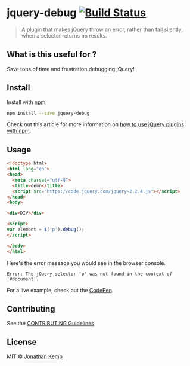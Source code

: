 # jquery-debug [![Build Status](https://travis-ci.org/jonkemp/jquery-debug.svg?branch=master)](https://travis-ci.org/jonkemp/jquery-debug)

> A plugin that makes jQuery throw an error, rather than fail silently, when a selector returns no results.

## What is this useful for ?

Save tons of time and frustration debugging jQuery!

## Install

Install with [npm](https://npmjs.org/package/jquery-debug)

```bash
npm install --save jquery-debug
```

Check out this article for more information on [how to use jQuery plugins with npm](http://blog.npmjs.org/post/112064849860/using-jquery-plugins-with-npm).

## Usage

```html
<!doctype html>
<html lang="en">
<head>
  <meta charset="utf-8">
  <title>demo</title>
  <script src="https://code.jquery.com/jquery-2.2.4.js"></script>
</head>
<body>

<div>DIV</div>

<script>
var element = $('p').debug();
</script>

</body>
</html>
```

Here's the error message you would see in the browser console.

```
Error: The jQuery selector 'p' was not found in the context of '#document'.
```

For a live example, check out the [CodePen](http://codepen.io/jonkemp/pen/PzZdLQ?editors=1010).

## Contributing

See the [CONTRIBUTING Guidelines](https://github.com/jonkemp/inline-css/blob/master/CONTRIBUTING.md)

## License

MIT © [Jonathan Kemp](http://jonkemp.com)
